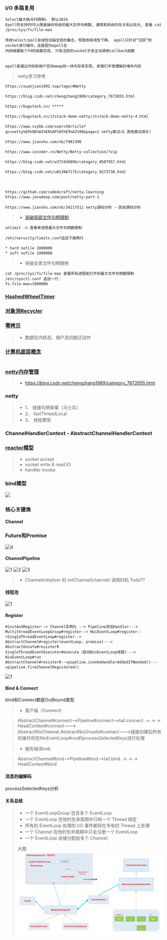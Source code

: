 ### I/O 多路复用 ###

```textmate
Select最大缺点FD限制， 默认1024
Epoll所支持的FD上限是操作系统的最大文件句柄数, 通常和系统内存关系比较大, 查看 cat /proc/sys/fs/file-max

传统select/poll会线性扫描全部的集合，导致效率线性下降， epoll只针对“活跃”的socket进行操作，这是因为epoll在
内核根据每个fd的函数实现, 只有活跃的socket才会主动调用callback函数


epoll是通过内核和用户空间mmap同一块内存来实现, 即我们平常理解的堆外内存

```

> netty学习参考
```textmate
https://xuanjian1992.top/tags/#Netty

https://blog.csdn.net/chengzhang1989/category_7672655.html

https://bugstack.cn/ *****

https://bugstack.cn/itstack-demo-netty/itstack-demo-netty-4.html

https://www.cxybb.com/searchArticle?qc=netty%E9%9D%A2%E8%AF%95%E9%A2%98&page=1 netty面试(& 其他面试相关)

https://www.jianshu.com/nb/7981390

https://www.iocoder.cn/Netty/Netty-collection/?vip

https://blog.csdn.net/w372426096/category_8507957.html

https://blog.csdn.net/u013967175/category_9273730.html



https://github.com/code4craft/netty-learning
https://www.javadoop.com/post/netty-part-1

https://www.jianshu.com/nb/34117511 netty源码分析 --其他源码分析
```


>+ [突破局部文件句柄限制](https://xuanjian1992.top/2019/09/07/Netty-%E9%AB%98%E5%B9%B6%E5%8F%91%E6%80%A7%E8%83%BD%E8%B0%83%E4%BC%98/)
```textmate
unlimit -n 查看单进程最大文件句柄数限制

/etc/serucity/limits.conf追加下面两行

* hard nofile 1000000
* soft nofile 1000000

```
>+ 突破全家文件句柄限制
```textmate
cat /proc/sys/fs/file-max 查看所有进程能打开的最大文件句柄数限制
/etc/sysctl.conf 追加一行：
fs.file-max=1000000
```

### [HashedWheelTimer](https://blog.wangqi.love/articles/Java/%E5%AE%9A%E6%97%B6%E4%BB%BB%E5%8A%A1%E4%B8%8EHashedWheelTimer.html) ###


### [对象池Recycler](https://xuanjian1992.top/2019/09/07/Netty-%E6%80%A7%E8%83%BD%E4%BC%98%E5%8C%96%E5%B7%A5%E5%85%B7%E7%B1%BB%E4%B9%8BRecycler%E5%AF%B9%E8%B1%A1%E6%B1%A0%E5%88%86%E6%9E%90/) ####


### [零拷贝](https://blog.csdn.net/u013256816/article/details/52589524) ###
>+  数据在内核态、用户态的搬迁动作
> 

### [计算机底层概念](https://blog.csdn.net/iter_zc/category_9263718.html) ###
```textmate

```

### [netty内存管理](https://blog.csdn.net/chengzhang1989/article/details/80424556) ###
>+ https://blog.csdn.net/chengzhang1989/category_7672655.html


### netty ###

>+ 1、 链接句柄查看（马士兵）
>+ 2、 fastThreadLocal
>+ 3、 线程模型
> 
> 
### ChannelHandlerContext - AbstractChannelHandlerContext ###


### [reactor模型]() ###

>+ socket accept
>+ socket write & read IO
>+ handler invoke


### bind模型 ###

![](https://alvin-jay.oss-cn-hangzhou.aliyuncs.com/middleware/netty/Netty-Server-Start-4.png)


### 核心关键类 ###

#### Channel ####


### Future和Promise ####

![d](https://www.javadoop.com/blogimages/netty-source/7.png)


#### ChannelPipeline ####
![1](https://www.javadoop.com/blogimages/netty-source/9.png)
![2](https://www.javadoop.com/blogimages/netty-source/14.png)
![3](https://www.javadoop.com/blogimages/netty-source/19.png)
>+ ChannelInitializer 的 initChannel(channel) 调用时机 Todo??


#### 线程池 ####
![1](https://www.javadoop.com/blogimages/netty-source/2.png)


#### Register ####

```text
#initAndRegister--> Channel实例化 --> Pipeline添加Handler--->
MultithreadEventLoopGroup#register--> NoiEventLoop#register-->SingleThreadEventLoop#register-->
AbstractChannel#register(eventLoop, promise)---> AbstractUnsafe#resister0
SingleThreadEventExecutor#execute（启动NioEventLoop线程)---> NioEventLoop#run
AbstractChannel#resister0-->pipeline.invokeHandlerAddedIfNeeded()--->pipeline.fireChannelRegistered()
```
![1](https://www.javadoop.com/blogimages/netty-source/21.png)


#### Bind & Connect ####

bind和Connect都是OutBound类型

>+ 客户端（Connect)

> AbstractChannel#connect-->Pipeline#connect-->tail.connect .->.->.-> HeadContext#connect--->
> AbstractNioChannel.AbstractNioUnsafe#connect--->链接创建后所有的操作将在NioEventLoop#run的processSelectedKeys进行处理

>+ 服务端(Bind)

> AbstractChannel#bind-->Pipeline#bind-->tail.bind .->.->.-> HeadContext#bind


#### 消息的编解码 ####

processSelectedKeys分析

#### 关系总结 ####

>+ 一个 EventLoopGroup 包含多个 EventLoop
>+ 一个 EventLoop 在他的生命周期中只和一个 Thread 绑定
>+ 所有的 EventLoop 处理的 I/O 事件都将在专有的 Thread 上处理
>+ 一个 Channel 在他的生命周期中只会注册一个 EventLoop
>+ 一个 EventLoop 会被分配给多个 Channel;
> 
> 
> 大图
![1](Image_20210927124622.png)



